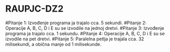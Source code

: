 # RAUPJC-DZ2
#Pitanje 1:
Izvođenje programa ja trajalo cca. 5 sekundi.
#Pitanje 2:
Operacije A, B, C, D i E su se izvodile na jednoj dretvi.
#Pitanje 3:
Izvođenje programa ja trajalo cca. 1 sekundu.
#Pitanje 4:
Operacije A, B, C, D i E su se izvodile na pet dretvi.
#Pitanje 5:
Paralelna petlja je trajala cca. 32 milisekundi, a obična manje od 1 milisekunde.

